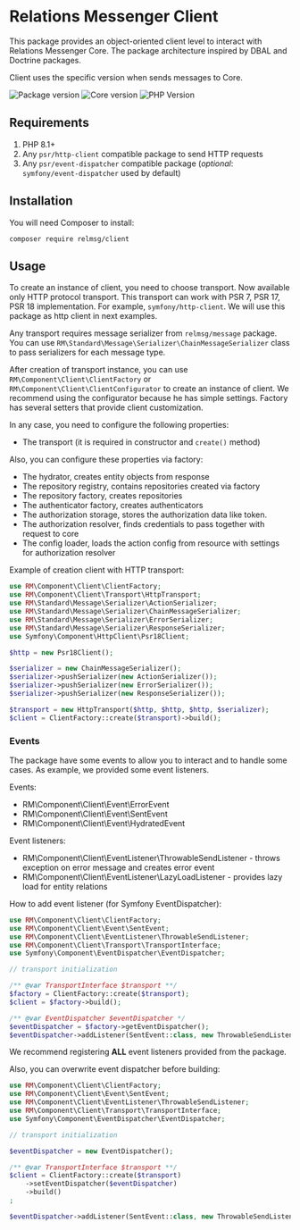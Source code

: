 # Relations Messenger Client

This package provides an object-oriented client level to interact with Relations Messenger Core. The package architecture inspired by DBAL and Doctrine packages.

Client uses the specific version when sends messages to Core.

![Package version](https://img.shields.io/packagist/v/relmsg/client?style=for-the-badge)
![Core version](https://img.shields.io/static/v1?label=Core%20version&message=1.0&color=blue&style=for-the-badge)
![PHP Version](https://img.shields.io/static/v1?label=PHP&message=^8.1&color=blue&style=for-the-badge)

## Requirements

1. PHP 8.1+
2. Any `psr/http-client` compatible package to send HTTP requests
3. Any `psr/event-dispatcher` compatible package (_optional_: `symfony/event-dispatcher` used by default)

## Installation

You will need Composer to install:

`composer require relmsg/client`

## Usage

To create an instance of client, you need to choose transport. Now available only HTTP protocol transport. This transport can work with PSR 7, PSR 17, PSR 18 implementation. For example, `symfony/http-client`. We will use this package as http client in next examples.

Any transport requires message serializer from `relmsg/message` package. You can use `RM\Standard\Message\Serializer\ChainMessageSerializer` class to pass serializers for each message type.

After creation of transport instance, you can use `RM\Component\Client\ClientFactory` or `RM\Component\Client\ClientConfigurator` to create an instance of client. We recommend using the configurator because he has simple settings. Factory has several setters that provide client customization.

In any case, you need to configure the following properties: 

* The transport (it is required in constructor and `create()` method)

Also, you can configure these properties via factory:

* The hydrator, creates entity objects from response
* The repository registry, contains repositories created via factory
* The repository factory, creates repositories
* The authenticator factory, creates authenticators
* The authorization storage, stores the authorization data like token.
* The authorization resolver, finds credentials to pass together with request to core
* The config loader, loads the action config from resource with settings for authorization resolver


Example of creation client with HTTP transport:

```php
use RM\Component\Client\ClientFactory;
use RM\Component\Client\Transport\HttpTransport;
use RM\Standard\Message\Serializer\ActionSerializer;
use RM\Standard\Message\Serializer\ChainMessageSerializer;
use RM\Standard\Message\Serializer\ErrorSerializer;
use RM\Standard\Message\Serializer\ResponseSerializer;
use Symfony\Component\HttpClient\Psr18Client;

$http = new Psr18Client();

$serializer = new ChainMessageSerializer();
$serializer->pushSerializer(new ActionSerializer());
$serializer->pushSerializer(new ErrorSerializer());
$serializer->pushSerializer(new ResponseSerializer());

$transport = new HttpTransport($http, $http, $http, $serializer);
$client = ClientFactory::create($transport)->build();
```

### Events

The package have some events to allow you to interact and to handle some cases. As example, we provided some event listeners.

Events:
- RM\Component\Client\Event\ErrorEvent
- RM\Component\Client\Event\SentEvent
- RM\Component\Client\Event\HydratedEvent

Event listeners:
- RM\Component\Client\EventListener\ThrowableSendListener - throws exception on error message and creates error event
- RM\Component\Client\EventListener\LazyLoadListener - provides lazy load for entity relations

How to add event listener (for Symfony EventDispatcher):
```php
use RM\Component\Client\ClientFactory;
use RM\Component\Client\Event\SentEvent;
use RM\Component\Client\EventListener\ThrowableSendListener;
use RM\Component\Client\Transport\TransportInterface;
use Symfony\Component\EventDispatcher\EventDispatcher;

// transport initialization

/** @var TransportInterface $transport **/
$factory = ClientFactory::create($transport);
$client = $factory->build();

/** @var EventDispatcher $eventDispatcher */
$eventDispatcher = $factory->getEventDispatcher();
$eventDispatcher->addListener(SentEvent::class, new ThrowableSendListener($eventDispatcher));
```
We recommend registering **ALL** event listeners provided from the package.

Also, you can overwrite event dispatcher before building:
```php
use RM\Component\Client\ClientFactory;
use RM\Component\Client\Event\SentEvent;
use RM\Component\Client\EventListener\ThrowableSendListener;
use RM\Component\Client\Transport\TransportInterface;
use Symfony\Component\EventDispatcher\EventDispatcher;

// transport initialization

$eventDispatcher = new EventDispatcher();

/** @var TransportInterface $transport **/
$client = ClientFactory::create($transport)
    ->setEventDispatcher($eventDispatcher)
    ->build()
;

$eventDispatcher->addListener(SentEvent::class, new ThrowableSendListener($eventDispatcher));
```


